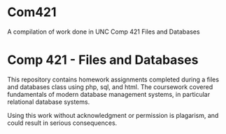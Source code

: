 # Com421
A compilation of work done in UNC Comp 421 Files and Databases

# Comp 421 - Files and Databases
This repository contains homework assignments completed during a files and databases class using php, sql, and html. The coursework covered fundamentals of
modern database management systems, in particular relational database systems.

Using this work without acknowledgment or permission is plagarism, and could result in serious consequences.
